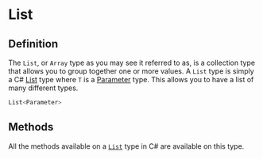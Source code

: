 # List

## Definition
The `List`, or `Array` type as you may see it referred to as, is a collection type that allows you to group together one or more values. A `List` type is simply a C# [List](https://docs.microsoft.com/en-us/dotnet/api/system.collections.generic.list-1?view=net-6.0) type where `T` is a [Parameter](./parameter.md) type. This allows you to have a list of many different types.

```csharp
List<Parameter>
```

## Methods
All the methods available on a [`List`](https://docs.microsoft.com/en-us/dotnet/api/system.collections.generic.list-1?view=net-6.0) type in C# are available on this type.

